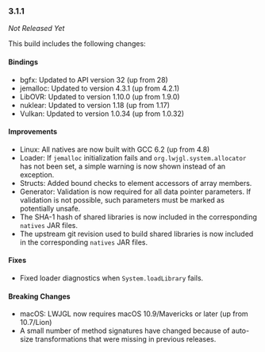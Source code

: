 ### 3.1.1

_Not Released Yet_

This build includes the following changes:

#### Bindings

- bgfx: Updated to API version 32 (up from 28)
- jemalloc: Updated to version 4.3.1 (up from 4.2.1)
- LibOVR: Updated to version 1.10.0 (up from 1.9.0)
- nuklear: Updated to version 1.18 (up from 1.17)
- Vulkan: Updated to version 1.0.34 (up from 1.0.32)

#### Improvements

- Linux: All natives are now built with GCC 6.2 (up from 4.8)
- Loader: If `jemalloc` initialization fails and `org.lwjgl.system.allocator` has not been set, a simple warning is now shown instead of an exception.
- Structs: Added bound checks to element accessors of array members.
- Generator: Validation is now required for all data pointer parameters. If validation is not possible, such parameters must be marked as potentially unsafe.  
- The SHA-1 hash of shared libraries is now included in the corresponding `natives` JAR files.
- The upstream git revision used to build shared libraries is now included in the corresponding `natives` JAR files.

#### Fixes

- Fixed loader diagnostics when `System.loadLibrary` fails. 

#### Breaking Changes

- macOS: LWJGL now requires macOS 10.9/Mavericks or later (up from 10.7/Lion)
- A small number of method signatures have changed because of auto-size transformations that were missing in previous releases.